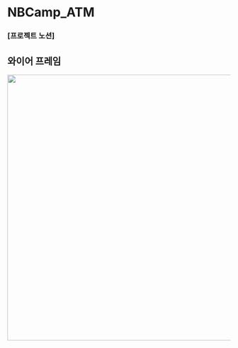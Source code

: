 # NBCamp_ATM
### [프로젝트 노션]
## 와이어 프레임
<img src="https://github.com/user-attachments/assets/a5ea2a30-cd35-4770-8908-63cd5340f829" width = "600"/><br>
